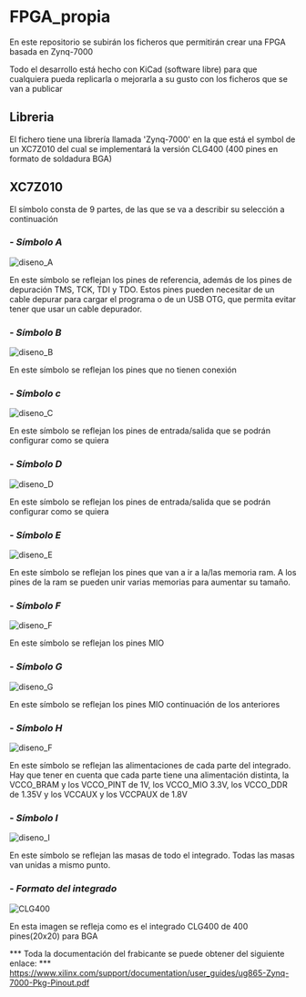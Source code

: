 # FPGA_propia
 En este repositorio se subirán los ficheros que permitirán crear una FPGA basada en Zynq-7000

Todo el desarrollo está hecho con KiCad (software libre) para que cualquiera pueda replicarla o mejorarla a su gusto con los ficheros que se van a publicar

## Libreria
El fichero tiene una librería llamada 'Zynq-7000' en la que está el symbol de un XC7Z010 del cual se implementará la versión CLG400 (400 pines en formato de soldadura BGA) 
## XC7Z010
El símbolo consta de 9 partes, de las que se va a describir su selección a continuación
### - _Símbolo A_
![diseno_A](Diseno_1/imagenes/XC7Z010-U1A.PNG)

En este símbolo se reflejan los pines de referencia, además de los pines de depuración TMS, TCK, TDI y TDO. Estos pines pueden necesitar de un cable depurar para cargar el programa o de un USB OTG, que permita evitar tener que usar un cable depurador.

### - _Símbolo B_
![diseno_B](Diseno_1/imagenes/XC7Z010-U1B.PNG)

En este símbolo se reflejan los pines que no tienen conexión

### - _Símbolo c_
![diseno_C](Diseno_1/imagenes/XC7Z010-U1C.PNG)

En este símbolo se reflejan los pines de entrada/salida que se podrán configurar como se quiera

### - _Símbolo D_
![diseno_D](Diseno_1/imagenes/XC7Z010-U1D.PNG)

En este símbolo se reflejan los pines de entrada/salida que se podrán configurar como se quiera

### - _Símbolo E_
![diseno_E](Diseno_1/imagenes/XC7Z010-U1E.PNG)

En este símbolo se reflejan los pines que van a ir a la/las memoria ram. A los pines de la ram se pueden unir varias memorias para aumentar su tamaño.

### - _Símbolo F_
![diseno_F](Diseno_1/imagenes/XC7Z010-U1F.PNG)

En este símbolo se reflejan los pines MIO

### - _Símbolo G_
![diseno_G](Diseno_1/imagenes/XC7Z010-U1G.PNG)

En este símbolo se reflejan los pines MIO continuación de los anteriores

### - _Símbolo H_
![diseno_F](Diseno_1/imagenes/XC7Z010-U1H.PNG)

En este símbolo se reflejan las alimentaciones de cada parte del integrado. Hay que tener en cuenta que cada parte tiene una alimentación distinta, la VCCO_BRAM y los VCCO_PINT de 1V, los VCCO_MIO 3.3V, los VCCO_DDR de 1.35V y los VCCAUX y los VCCPAUX de 1.8V

### - _Símbolo I_
![diseno_I](Diseno_1/imagenes/XC7Z010-U1I.PNG)

En este símbolo se reflejan las masas de todo el integrado. Todas las masas van unidas a mismo punto.

### - *Formato del integrado*
![CLG400](Diseno_1/imagenes/CLG400.PNG)

En esta imagen se refleja como es el integrado CLG400 de 400 pines(20x20) para BGA

*** Toda la documentación del frabicante se puede obtener del siguiente enlace: ***
https://www.xilinx.com/support/documentation/user_guides/ug865-Zynq-7000-Pkg-Pinout.pdf